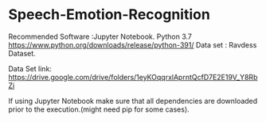 # Speech-Emotion-Recognition

Recommended Software :Jupyter Notebook.
Python 3.7  https://www.python.org/downloads/release/python-391/
Data set : Ravdess Dataset.  

Data Set link:  https://drive.google.com/drive/folders/1eyKOqqrxlAprntQcfD7E2E19V_Y8RbZi

If using Jupyter Notebook make sure that all dependencies are downloaded prior to the execution.(might need pip for some cases).
